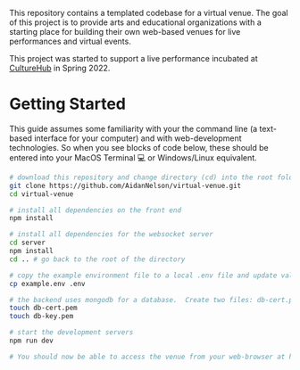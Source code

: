This repository contains a templated codebase for a virtual venue. The goal of this project is to provide arts and educational organizations with a starting place for building their own web-based venues for live performances and virtual events.

This project was started to support a live performance incubated at [CultureHub](https://www.culturehub.org/) in Spring 2022.

# Getting Started

This guide assumes some familiarity with your the command line (a text-based interface for your computer) and with web-development technologies. So when you see blocks of code below, these should be entered into your MacOS Terminal 💻 or Windows/Linux equivalent.

```sh
# download this repository and change directory (cd) into the root folder
git clone https://github.com/AidanNelson/virtual-venue.git
cd virtual-venue

# install all dependencies on the front end
npm install

# install all dependencies for the websocket server
cd server
npm install
cd .. # go back to the root of the directory

# copy the example environment file to a local .env file and update values as needed
cp example.env .env

# the backend uses mongodb for a database.  Create two files: db-cert.pem and db-key.pem and update with the certificate and key from your database
touch db-cert.pem
touch db-key.pem

# start the development servers
npm run dev

# You should now be able to access the venue from your web-browser at http://localhost:3000/ 
```



